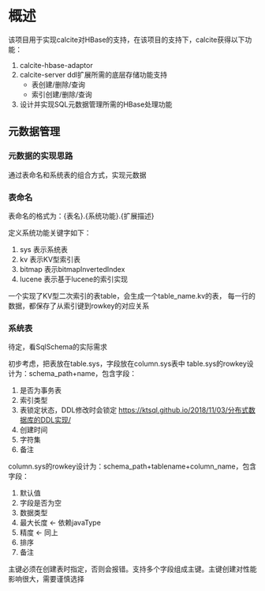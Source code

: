 # 概述

该项目用于实现calcite对HBase的支持，在该项目的支持下，calcite获得以下功能：
1. calcite-hbase-adaptor
2. calcite-server ddl扩展所需的底层存储功能支持
   - 表创建/删除/查询
   - 索引创建/删除/查询
3. 设计并实现SQL元数据管理所需的HBase处理功能

## 元数据管理

### 元数据的实现思路

通过表命名和系统表的组合方式，实现元数据

### 表命名

表命名的格式为：{表名}.{系统功能}.{扩展描述}

定义系统功能关键字如下：

1. sys 表示系统表
2. kv 表示KV型索引表
3. bitmap 表示bitmapInvertedIndex
4. lucene 表示基于lucene的索引实现

一个实现了KV型二次索引的表table，会生成一个table_name.kv的表，
每一行的数据，都保存了从索引键到rowkey的对应关系

### 系统表

待定，看SqlSchema的实际需求

初步考虑，把表放在table.sys，字段放在column.sys表中
table.sys的rowkey设计为：schema_path+name，包含字段：
1. 是否为事务表
2. 索引类型
3. 表锁定状态，DDL修改时会锁定 https://ktsql.github.io/2018/11/03/分布式数据库的DDL实现/
4. 创建时间
5. 字符集
6. 备注

column.sys的rowkey设计为：schema_path+tablename+column_name，包含字段：
1. 默认值
2. 字段是否为空
3. 数据类型
4. 最大长度 <- 依赖javaType
5. 精度 <- 同上
6. 排序
7. 备注

主键必须在创建表时指定，否则会报错。支持多个字段组成主键。主键创建对性能影响很大，需要谨慎选择
